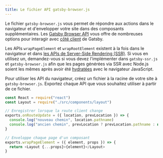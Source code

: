 ```yaml
---
title: Le fichier API gatsby-browser.js
---
```


Le fichier `gatsby-browser.js` vous permet de répondre aux actions dans le navigateur et d'envelopper votre site dans des composants supplémentaires. Les [Gatsby Browser API](/docs/browser-apis) vous offre de nombreuses options pour interagir avec [côté client](/docs/glossary#client-side) de Gatsby.

Les APIs `wrapPageElement` et `wrapRootElement` existent à la fois dans le navigateur et dans [les APIs de Server-Side Rendering (SSR)](/docs/ssr-apis). Si vous en utilisez un, demandez-vous si vous devez l'implémenter dans `gatsby-ssr.js` et `gatsby-browser.js` afin que les pages générées via SSR avec Node.js soient les mêmes après avoir été [hydratées](/docs/glossary#hydration) avec le navigateur JavaScript.

Pour utiliser les API du navigateur, créez un fichier à la racine de votre site à `gatsby-browser.js`. Exportez chaque API que vous souhaitez utiliser à partir de ce fichier.

```jsx:title=gatsby-browser.js
const React = require("react")
const Layout = require("./src/components/layout")

// Enregistrer lorsque la route client change
exports.onRouteUpdate = ({ location, prevLocation }) => {
  console.log("nouveau chemin", location.pathname)
  console.log("ancien chemin", prevLocation ? prevLocation.pathname : null)
}

// Enveloppe chaque page d'un composant
exports.wrapPageElement = ({ element, props }) => {
  return <Layout {...props}>{element}</Layout>
}
```
